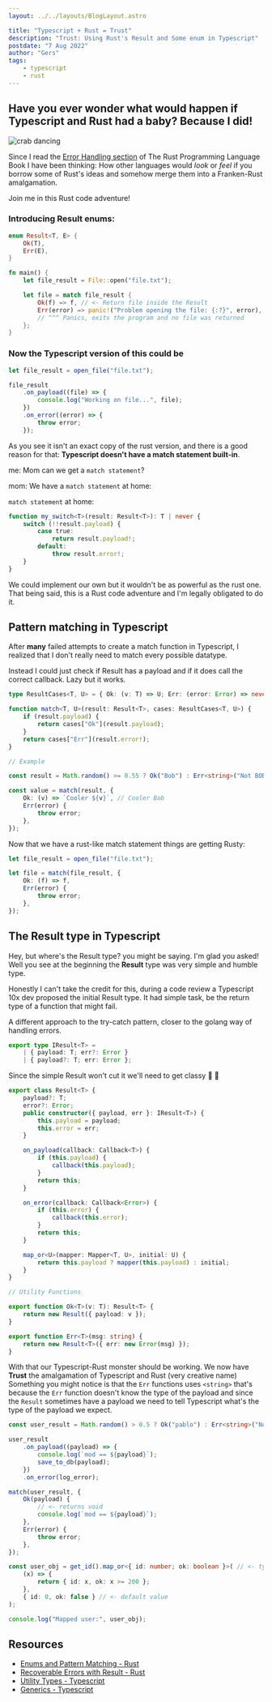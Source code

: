 ```yaml
---
layout: ../../layouts/BlogLayout.astro

title: "Typescript + Rust = Trust"
description: "Trust: Using Rust's Result and Some enum in Typescript"
postdate: "7 Aug 2022"
author: "Gers"
tags:
    - typescript
    - rust
---
```


## Have you ever wonder what would happen if Typescript and Rust had a baby? Because I did!

![crab dancing](https://media.giphy.com/media/2O9yUMWGYSHkI/giphy.gif)

Since I read the [Error Handling section](https://doc.rust-lang.org/book/ch09-02-recoverable-errors-with-result.html?highlight=Result#recoverable-errors-with-result) of The Rust Programming Language Book I have been thinking: How other languages would _look_ or _feel_ if you borrow some of Rust's ideas and somehow merge them into a Franken-Rust amalgamation.

Join me in this Rust code adventure!

### Introducing Result enums:

```rs
enum Result<T, E> {
    Ok(T),
    Err(E),
}
```

```rs
fn main() {
    let file_result = File::open("file.txt");

    let file = match file_result {
        Ok(f) => f, // <- Return file inside the Result
        Err(error) => panic!("Problem opening the file: {:?}", error),
        // ^^^ Panics, exits the program and no file was returned
    };
}
```

### Now the Typescript version of this could be

```ts
let file_result = open_file("file.txt");

file_result
    .on_payload((file) => {
        console.log("Working on file...", file);
    })
    .on_error((error) => {
        throw error;
    });
```

As you see it isn't an exact copy of the rust version, and there is a good reason for that: **Typescript doesn't have a match statement built-in**.

me: Mom can we get a `match statement`?

mom: We have a `match statement` at home:

`match statement` at home:

```ts
function my_switch<T>(result: Result<T>): T | never {
    switch (!!result.payload) {
        case true:
            return result.payload!;
        default:
            throw result.error!;
    }
}
```

We could implement our own but it wouldn't be as powerful as the rust one. That being said, this is a Rust code adventure and I'm legally obligated to do it.

## Pattern matching in Typescript

After **many** failed attempts to create a match function in Typescript, I realized that I don't really need to match every possible datatype.

Instead I could just check if Result has a payload and if it does call the correct callback. Lazy but it works.

```ts
type ResultCases<T, U> = { Ok: (v: T) => U; Err: (error: Error) => never };

function match<T, U>(result: Result<T>, cases: ResultCases<T, U>) {
    if (result.payload) {
        return cases["Ok"](result.payload);
    }
    return cases["Err"](result.error!);
}

// Example

const result = Math.random() >= 0.55 ? Ok("Bob") : Err<string>("Not BOB");

const value = match(result, {
    Ok: (v) => `Cooler ${v}`, // Cooler Bob
    Err(error) {
        throw error;
    },
});
```

Now that we have a rust-like match statement things are getting Rusty:

```ts
let file_result = open_file("file.txt");

let file = match(file_result, {
    Ok: (f) => f,
    Err(error) {
        throw error;
    },
});
```

## The Result type in Typescript

Hey, but where's the Result type? you might be saying. I'm glad you asked! Well you see at the beginning the **Result** type was very simple and humble type.

Honestly I can't take the credit for this, during a code review a Typescript 10x dev proposed the initial Result type.
It had simple task, be the return type of a function that might fail.

A different approach to the try-catch pattern, closer to the golang way of handling errors.

```ts
export type IResult<T> =
    | { payload: T; err?: Error }
    | { payload?: T; err: Error };
```

Since the simple Result won't cut it we'll need to get classy 🎩 🧐

```ts
export class Result<T> {
    payload?: T;
    error?: Error;
    public constructor({ payload, err }: IResult<T>) {
        this.payload = payload;
        this.error = err;
    }

    on_payload(callback: Callback<T>) {
        if (this.payload) {
            callback(this.payload);
        }
        return this;
    }

    on_error(callback: Callback<Error>) {
        if (this.error) {
            callback(this.error);
        }
        return this;
    }

    map_or<U>(mapper: Mapper<T, U>, initial: U) {
        return this.payload ? mapper(this.payload) : initial;
    }
}

// Utility Functions

export function Ok<T>(v: T): Result<T> {
    return new Result({ payload: v });
}

export function Err<T>(msg: string) {
    return new Result<T>({ err: new Error(msg) });
}
```

With that our Typescript-Rust monster should be working. We now have **Trust** the amalgamation of Typescript and Rust (very creative name)
Something you might notice is that the `Err` functions uses `<string>` that's because the `Err` function doesn't know the type of the payload
and since the `Result` sometimes have a payload we need to tell Typescript what's the type of the payload we expect.

```ts
const user_result = Math.random() > 0.5 ? Ok("pablo") : Err<string>("No pablo");

user_result
    .on_payload((payload) => {
        console.log(`mod == ${payload}`);
        save_to_db(payload);
    })
    .on_error(log_error);

match(user_result, {
    Ok(payload) {
        // <- returns void
        console.log(`mod == ${payload}`);
    },
    Err(error) {
        throw error;
    },
});

const user_obj = get_id().map_or<{ id: number; ok: boolean }>( // <- type is optional
    (x) => {
        return { id: x, ok: x >= 200 };
    },
    { id: 0, ok: false } // <- default value
);

console.log("Mapped user:", user_obj);
```

## Resources

-   [Enums and Pattern Matching - Rust](https://doc.rust-lang.org/book/ch06-00-enums.html)
-   [Recoverable Errors with Result - Rust](https://doc.rust-lang.org/book/ch09-02-recoverable-errors-with-result.html)
-   [Utility Types - Typescript](https://www.typescriptlang.org/docs/handbook/utility-types.html)
-   [Generics - Typescript](https://www.typescriptlang.org/docs/handbook/2/generics.html)
